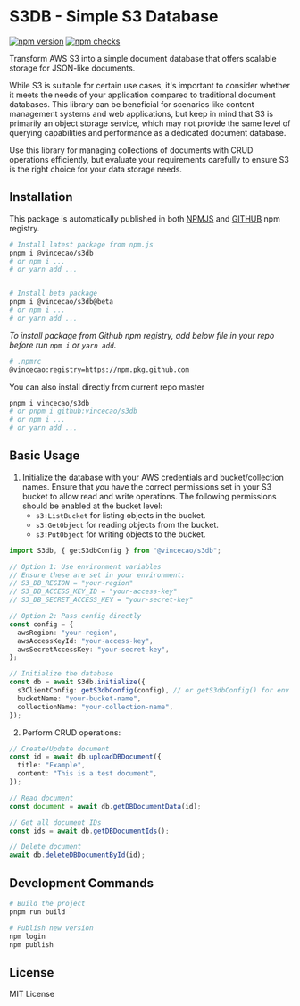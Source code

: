 # S3DB - Simple S3 Database

[![npm version](https://badge.fury.io/js/@vincecao%2Fs3db.svg)](https://badge.fury.io/js/@vincecao%2Fs3db)
[![npm checks](https://badgen.net/github/checks/vincecao/s3db)](https://github.com/vincecao/s3db/actions)

Transform AWS S3 into a simple document database that offers scalable storage for JSON-like documents.

While S3 is suitable for certain use cases, it's important to consider whether it meets the needs of your application compared to traditional document databases. This library can be beneficial for scenarios like content management systems and web applications, but keep in mind that S3 is primarily an object storage service, which may not provide the same level of querying capabilities and performance as a dedicated document database.

Use this library for managing collections of documents with CRUD operations efficiently, but evaluate your requirements carefully to ensure S3 is the right choice for your data storage needs.

## Installation
This package is automatically published in both [NPMJS](https://www.npmjs.com/package/@vincecao/s3db) and [GITHUB](https://github.com/vincecao/s3db/pkgs/npm/s3db) npm registry.

```bash
# Install latest package from npm.js
pnpm i @vincecao/s3db
# or npm i ...
# or yarn add ...


# Install beta package
pnpm i @vincecao/s3db@beta
# or npm i ...
# or yarn add ...
```

_To install package from Github npm registry, add below file in your repo before run `npm i` or `yarn add`_.

```bash
# .npmrc
@vincecao:registry=https://npm.pkg.github.com
```

You can also install directly from current repo master

```bash
pnpm i vincecao/s3db
# or pnpm i github:vincecao/s3db
# or npm i ...
# or yarn add ...
```

## Basic Usage

1. Initialize the database with your AWS credentials and bucket/collection names. Ensure that you have the correct permissions set in your S3 bucket to allow read and write operations. The following permissions should be enabled at the bucket level:
   - `s3:ListBucket` for listing objects in the bucket.
   - `s3:GetObject` for reading objects from the bucket.
   - `s3:PutObject` for writing objects to the bucket.

```typescript
import S3db, { getS3dbConfig } from "@vincecao/s3db";

// Option 1: Use environment variables
// Ensure these are set in your environment:
// S3_DB_REGION = "your-region"
// S3_DB_ACCESS_KEY_ID = "your-access-key"
// S3_DB_SECRET_ACCESS_KEY = "your-secret-key"

// Option 2: Pass config directly
const config = {
  awsRegion: "your-region",
  awsAccessKeyId: "your-access-key",
  awsSecretAccessKey: "your-secret-key",
};

// Initialize the database
const db = await S3db.initialize({
  s3ClientConfig: getS3dbConfig(config), // or getS3dbConfig() for env vars
  bucketName: "your-bucket-name",
  collectionName: "your-collection-name",
});
```

2. Perform CRUD operations:

```typescript
// Create/Update document
const id = await db.uploadDBDocument({
  title: "Example",
  content: "This is a test document",
});

// Read document
const document = await db.getDBDocumentData(id);

// Get all document IDs
const ids = await db.getDBDocumentIds();

// Delete document
await db.deleteDBDocumentById(id);
```

## Development Commands

```bash
# Build the project
pnpm run build

# Publish new version
npm login
npm publish
```

## License

MIT License
